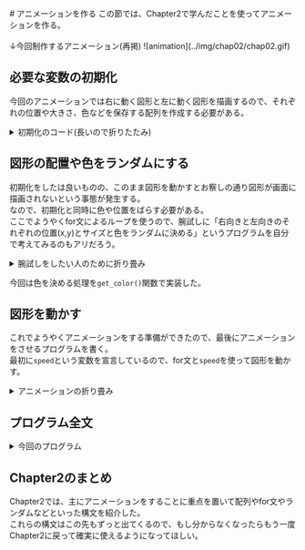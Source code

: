 <link href="../css/original.css" rel="stylesheet">
<link rel="stylesheet" href="https://cdnjs.cloudflare.com/ajax/libs/highlight.js/11.9.0/styles/default.min.css">
<script src="https://cdnjs.cloudflare.com/ajax/libs/highlight.js/11.9.0/highlight.min.js"></script>
# アニメーションを作る
この節では、Chapter2で学んだことを使ってアニメーションを作る。<br/>
<br/>
↓今回制作するアニメーション(再掲)
![animation](../img/chap02/chap02.gif)

## 必要な変数の初期化
今回のアニメーションでは右に動く図形と左に動く図形を描画するので、それぞれの位置や大きさ、色などを保存する配列を作成する必要がある。
<details class="accordion">
  <summary>初期化のコード(長いので折りたたみ)</summary>
  <pre>
<code class="lang-java">
//右向きに動く図形の情報
float[] right_x;
float[] right_y;
float[] right_size;
color[] right_color;

//左六kに動く図形の情報
float[] left_x;
float[] left_y;
float[] left_size;
color[] left_color;

//速度
float speed=1;

//図形の数
int rectangle_count=50;

void setup(){
  size(960,540);
  
  //色の指定方法を設定。
  //HSBはHue(色相)、Saturation(彩度)、Brightness(明るさ)で色を指定する。
  colorMode(HSB,360,100,100,255);
  
  right_x=new float[rectangle_count];
  right_y=new float[rectangle_count];
  right_size=new float[rectangle_count];
  right_color=new color[rectangle_count];
  
  left_x=new float[rectangle_count];
  left_y=new float[rectangle_count];
  left_size=new float[rectangle_count];
  left_color=new color[rectangle_count];
}</code>
  </pre>
</details>

## 図形の配置や色をランダムにする
初期化をしたは良いものの、このまま図形を動かすとお察しの通り図形が画面に描画されないという事態が発生する。<br/>
なので、初期化と同時に色や位置をばらす必要がある。<br/>
ここでようやくfor文によるループを使うので、腕試しに「右向きと左向きのそれぞれの位置(x,y)とサイズと色をランダムに決める」というプログラムを自分で考えてみるのもアリだろう。
<details class="accordion">
  <summary>腕試しをしたい人のために折り畳み</summary>
  <pre>
<code class="lang-java">
void setup(){
  size(960,540);
  
  colorMode(HSB,360,100,100,255);
  
  right_x=new float[rectangle_count];
  right_y=new float[rectangle_count];
  right_size=new float[rectangle_count];
  right_color=new color[rectangle_count];
  
  //ここでfor文
  for(int i=0;i&lt;rectangle_count;i++){
    right_size[i]=random(2,30);
    right_x[i]=random(0,width);
    right_y[i]=random(0,height);
    right_color[i]=get_color();
  }
  
  left_x=new float[rectangle_count];
  left_y=new float[rectangle_count];
  left_size=new float[rectangle_count];
  left_color=new color[rectangle_count];
  
  //ここでfor文
  for(int i=0;i&lt;rectangle_count;i++){
    left_size[i]=random(2,30);
    left_x[i]=random(0,width);
    left_y[i]=random(0,height);
    left_color[i]=get_color();
  }
}

color get_color(){
  return color(random(0,360),20,random(70,100),128);
}</code>
  </pre>
</details>

今回は色を決める処理を`get_color()`関数で実装した。

## 図形を動かす
これでようやくアニメーションをする準備ができたので、最後にアニメーションをさせるプログラムを書く。<br/>
最初に`speed`という変数を宣言しているので、for文と`speed`を使って図形を動かす。
<details class="accordion">
  <summary>アニメーションの折り畳み</summary>
  <pre>
<code class="lang-java">
void draw(){
  //今回はHSBで色を制御するので、Bで明るさのみを設定
  background(0,0,95);
  stroke(0,0,30);
  
  //右向きの図形を処理
  for(int i=0;i&lt;rectangle_count;i++){
    fill(right_color[i]);
    rect(right_x[i],right_y[i],right_size[i],right_size[i]);
    right_x[i]+=speed;
    //画面外に出たら左端に戻す
    if(right_x[i]&gt;width){
      right_x[i]=0;
    }
  }
  
  //左向きの図形を処理
  for(int i=0;i&lt;rectangle_count;i++){
    fill(left_color[i]);
    rect(left_x[i],left_y[i],left_size[i],left_size[i]);
    left_x[i]-=speed;
    //画面外に出たら右端に戻す
    if(left_x[i]&lt;0){
      left_x[i]=width;
    }
  }
}</code>
  </pre>
</details>

## プログラム全文
<details class="accordion">
  <summary>今回のプログラム</summary>
  <pre>
<code class="lang-java">float[] right_x;
float[] right_y;
float[] right_size;
color[] right_color;

float[] left_x;
float[] left_y;
float[] left_size;
color[] left_color;

float speed=1;

int rectangle_count=50;

void setup(){
  size(960,540);
  
  colorMode(HSB,360,100,100,255);
  
  right_x=new float[rectangle_count];
  right_y=new float[rectangle_count];
  right_size=new float[rectangle_count];
  right_color=new color[rectangle_count];
  
  for(int i=0;i&lt;rectangle_count;i++){
    right_size[i]=random(2,30);
    right_x[i]=random(0,width);
    right_y[i]=random(0,height);
    right_color[i]=get_color();
  }
  
  left_x=new float[rectangle_count];
  left_y=new float[rectangle_count];
  left_size=new float[rectangle_count];
  left_color=new color[rectangle_count];
  
  for(int i=0;i&lt;rectangle_count;i++){
    left_size[i]=random(2,30);
    left_x[i]=random(0,width);
    left_y[i]=random(0,height);
    left_color[i]=get_color();
  }
}

void draw(){
  background(0,0,95);
  stroke(0,0,30);
  
  for(int i=0;i&lt;rectangle_count;i++){
    fill(right_color[i]);
    rect(right_x[i],right_y[i],right_size[i],right_size[i]);
    right_x[i]+=speed;
    if(right_x[i]&gt;width){
      right_x[i]=0;
    }
  }
  
  for(int i=0;i&lt;rectangle_count;i++){
    fill(left_color[i]);
    rect(left_x[i],left_y[i],left_size[i],left_size[i]);
    left_x[i]-=speed;
    if(left_x[i]&lt;0){
      left_x[i]=width;
    }
  }
}

color get_color(){
  return color(random(0,360),20,random(70,100),128);
}</code>
  </pre>
</details>

## Chapter2のまとめ
Chapter2では、主にアニメーションをすることに重点を置いて配列やfor文やランダムなどといった構文を紹介した。<br/>
これらの構文はこの先もずっと出てくるので、もし分からなくなったらもう一度Chapter2に戻って確実に使えるようになってほしい。